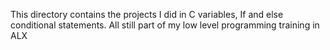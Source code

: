 This directory contains the projects I did in C variables, If and else conditional statements.
All still part of my low level programming training in ALX
